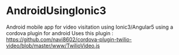# AndroidUsingIonic3
Android mobile app for video visitation using Ionic3/Angular5 using a cordova plugin for android 
Uses this plugin :
https://github.com/navi8602/cordova-plugin-twilio-video/blob/master/www/TwilioVideo.js
